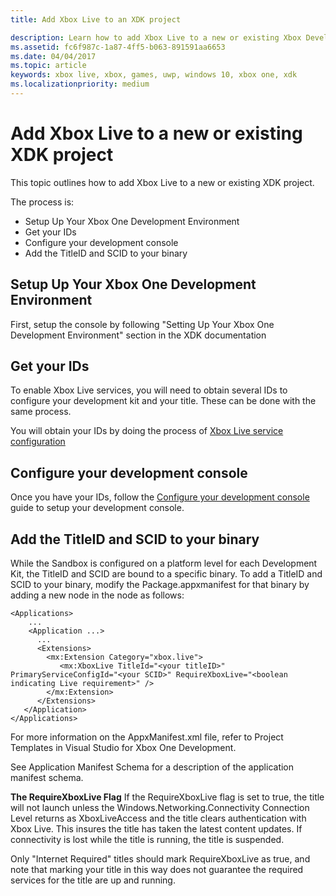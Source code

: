 ```yaml
---
title: Add Xbox Live to an XDK project

description: Learn how to add Xbox Live to a new or existing Xbox Developer Kit (XDK) project.
ms.assetid: fc6f987c-1a87-4ff5-b063-891591aa6653
ms.date: 04/04/2017
ms.topic: article
keywords: xbox live, xbox, games, uwp, windows 10, xbox one, xdk
ms.localizationpriority: medium
---
```

# Add Xbox Live to a new or existing XDK project

This topic outlines how to add Xbox Live to a new or existing XDK project.

The process is:

- Setup Up Your Xbox One Development Environment
- Get your IDs
- Configure your development console
- Add the TitleID and SCID to your binary


## Setup Up Your Xbox One Development Environment
First, setup the console by following "Setting Up Your Xbox One Development Environment" section in the XDK documentation

## Get your IDs

To enable Xbox Live services, you will need to obtain several IDs to configure your development kit and your title. These can be done with the same process.

You will obtain your IDs by doing the process of [Xbox Live service configuration](../xbox-live-service-configuration.md)

## Configure your development console

Once you have your IDs, follow the [Configure your development console](configure-your-development-console.md) guide to setup your development console.

## Add the TitleID and SCID to your binary
While the Sandbox is configured on a platform level for each Development Kit, the TitleID and SCID are bound to a specific binary. To add a TitleID and SCID to your binary, modify the Package.appxmanifest for that binary by adding a new node in the <Extensions> node as follows:

```
<Applications>
    ...
    <Application ...>
      ...
      <Extensions>
        <mx:Extension Category="xbox.live">
           <mx:XboxLive TitleId="<your titleID>" PrimaryServiceConfigId="<your SCID>" RequireXboxLive="<boolean indicating Live requirement>" />
        </mx:Extension>
      </Extensions>
   </Application>
</Applications>
```

For more information on the AppxManifest.xml file, refer to Project Templates in Visual Studio for Xbox One Development.

See Application Manifest Schema for a description of the application manifest schema.

**The RequireXboxLive Flag**
If the RequireXboxLive flag is set to true, the title will not launch unless the Windows.Networking.Connectivity Connection Level returns as XboxLiveAccess and the title clears authentication with Xbox Live. This insures the title has taken the latest content updates. If connectivity is lost while the title is running, the title is suspended.

Only "Internet Required" titles should mark RequireXboxLive as true, and note that marking your title in this way does not guarantee the required services for the title are up and running.
